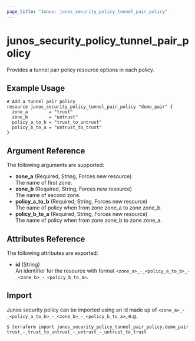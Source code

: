 ```yaml
---
page_title: "Junos: junos_security_policy_tunnel_pair_policy"
---
```


# junos_security_policy_tunnel_pair_policy

Provides a tunnel pair policy resource options in each policy.

## Example Usage

```hcl
# Add a tunnel pair policy
resource junos_security_policy_tunnel_pair_policy "demo_pair" {
  zone_a        = "trust"
  zone_b        = "untrust"
  policy_a_to_b = "trust_to_untrust"
  policy_b_to_a = "untrust_to_trust"
}
```

## Argument Reference

The following arguments are supported:

- **zone_a** (Required, String, Forces new resource)  
  The name of first zone.
- **zone_b** (Required, String, Forces new resource)  
  The name of second zone.
- **policy_a_to_b** (Required, String, Forces new resource)  
  The name of policy when from zone zone_a to zone zone_b.
- **policy_b_to_a** (Required, String, Forces new resource)  
  The name of policy when from zone zone_b to zone zone_a.

## Attributes Reference

The following attributes are exported:

- **id** (String)  
  An identifier for the resource with format `<zone_a>_-_<policy_a_to_b>_-_<zone_b>_-_<policy_b_to_a>`.

## Import

Junos security policy can be imported using an id made up of
`<zone_a>_-_<policy_a_to_b>_-_<zone_b>_-_<policy_b_to_a>`, e.g.

```shell
$ terraform import junos_security_policy_tunnel_pair_policy.demo_pair trust_-_trust_to_untrust_-_untrust_-_untrust_to_trust
```
